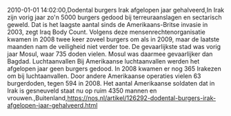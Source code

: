 2010-01-01 14:02:00,Dodental burgers Irak afgelopen jaar gehalveerd,In Irak zijn vorig jaar zo'n 5000 burgers gedood bij terreuraanslagen en sectarisch geweld. Dat is het laagste aantal sinds de Amerikaans-Britse invasie in 2003, zegt Iraq Body Count. Volgens deze mensenrechtenorganisatie kwamen in 2008 twee keer zoveel burgers om als in 2009, maar de laatste maanden nam de veiligheid niet verder toe. De gevaarlijkste stad was vorig jaar Mosul, waar 735 doden vielen. Mosul was daarmee gevaarlijker dan Bagdad. Luchtaanvallen Bij Amerikaanse luchtaanvallen werden het afgelopen jaar geen burgers gedood. In 2008 kwamen er nog 365 Irakezen om bij luchtaanvallen. Door andere Amerikaanse operaties vielen 63 burgerdoden, tegen 594 in 2008. Het aantal Amerikaanse soldaten dat in Irak is gesneuveld staat nu op ruim 4350 mannen en vrouwen.,Buitenland,https://nos.nl/artikel/126292-dodental-burgers-irak-afgelopen-jaar-gehalveerd.html